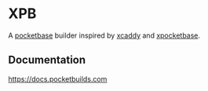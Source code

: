 # XPB
A [pocketbase](https://pocketbase.io/) builder inspired by [xcaddy](https://github.com/caddyserver/xcaddy/) and [xpocketbase](https://github.com/kennethklee/xpb).

## Documentation

https://docs.pocketbuilds.com
